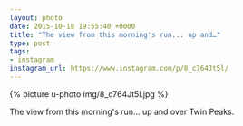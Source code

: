 ```yaml
---
layout: photo
date: 2015-10-18 19:55:40 +0000
title: "The view from this morning's run... up and…"
type: post
tags:
- instagram
instagram_url: https://www.instagram.com/p/8_c764Jt5l/
---
```


{% picture u-photo img/8_c764Jt5l.jpg %}

The view from this morning's run... up and over Twin Peaks.
